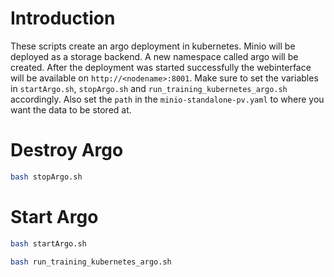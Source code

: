 # Introduction

These scripts create an argo deployment in kubernetes. Minio will be deployed as a storage backend. A new namespace called argo will be created. After the deployment was started successfully the webinterface will be available on `http://<nodename>:8001`. Make sure to set the variables in `startArgo.sh`, `stopArgo.sh` and `run_training_kubernetes_argo.sh` accordingly.
Also set the `path` in the `minio-standalone-pv.yaml` to where you want the data to be stored at.


# Destroy Argo

```bash
bash stopArgo.sh
```

# Start Argo 

```bash
bash startArgo.sh

bash run_training_kubernetes_argo.sh
```

